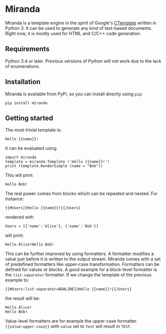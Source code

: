 Miranda
=======

Miranda is a template engine in the spirit of Google's [CTemplate](http://code.google.com/p/ctemplate/?redir=1) written in Python 3. It can be used to generate any kind of text-based documents. Right now, it is mostly used for HTML and C/C++ code generation.

Requirements
------------

Python 3.4 or later. Previous versions of Python will not work due to the lack of enumerations.

Installation
------------

Miranda is available from PyPi, so you can install directly using ``pip``:

    pip install miranda

Getting started
---------------

The most trivial template is:

    Hello {{name}}!

It can be evaluated using

    import miranda
    template = miranda.Template ('Hello {{name}}!')
    print (template.RenderSimple (name = "Bob"))

This will print:

    Hello Bob!

The real power comes from blocks which can be repeated and nested. For instance:

    {{#Users}}Hello {{name}}!{{/Users}

rendered with

    Users = [{'name':'Alice'}, {'name':'Bob'}]

will print:

    Hello Alice!Hello Bob!

This can be further improved by using formatters. A formatter modifies a value just before it is written to the output stream. Miranda comes with a set of predefined formatters like upper-case transformation. Formatters can be defined for values or blocks. A good example for a block-level formatter is the `list-separator` formatter. If we change the template of the previous example to:

    {{#Users:list-separator=NEWLINE}}Hello {{name}}!{{/Users}

the result will be:

    Hello Alice!
    Hello Bob!

Value-level formatters are for example the upper-case formatter. `{{value:upper-case}}` with `value` set to `Test` will result in `TEST`.
